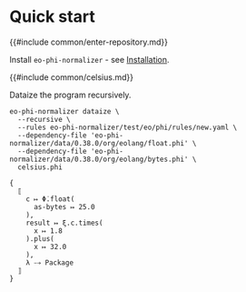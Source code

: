 # Quick start

{{#include common/enter-repository.md}}

Install `eo-phi-normalizer` - see [Installation](./installation.md).

{{#include common/celsius.md}}

Dataize the program recursively.

```$ as console
eo-phi-normalizer dataize \
  --recursive \
  --rules eo-phi-normalizer/test/eo/phi/rules/new.yaml \
  --dependency-file 'eo-phi-normalizer/data/0.38.0/org/eolang/float.phi' \
  --dependency-file 'eo-phi-normalizer/data/0.38.0/org/eolang/bytes.phi' \
  celsius.phi
```

```console
{
  ⟦
    c ↦ Φ̇.float(
      as-bytes ↦ 25.0
    ),
    result ↦ ξ.c.times(
      x ↦ 1.8
    ).plus(
      x ↦ 32.0
    ),
    λ ⤍ Package
  ⟧
}
```
